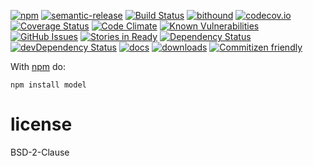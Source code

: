 [![npm](https://img.shields.io/npm/v/model.svg)](https://www.npmjs.com/package/model)
[![semantic-release](https://img.shields.io/badge/%20%20%F0%9F%93%A6%F0%9F%9A%80-semantic--release-e10079.svg)](https://github.com/arlac77/model)
[![Build Status](https://secure.travis-ci.org/arlac77/model.png)](http://travis-ci.org/arlac77/model)
[![bithound](https://www.bithound.io/github/arlac77/model/badges/score.svg)](https://www.bithound.io/github/arlac77/model)
[![codecov.io](http://codecov.io/github/arlac77/model/coverage.svg?branch=master)](http://codecov.io/github/arlac77/model?branch=master)
[![Coverage Status](https://coveralls.io/repos/arlac77/model/badge.svg)](https://coveralls.io/r/arlac77/model)
[![Code Climate](https://codeclimate.com/github/arlac77/model/badges/gpa.svg)](https://codeclimate.com/github/arlac77/model)
[![Known Vulnerabilities](https://snyk.io/test/github/arlac77/model/badge.svg)](https://snyk.io/test/github/arlac77/model)
[![GitHub Issues](https://img.shields.io/github/issues/arlac77/model.svg?style=flat-square)](https://github.com/arlac77/model/issues)
[![Stories in Ready](https://badge.waffle.io/arlac77/model.svg?label=ready&title=Ready)](http://waffle.io/arlac77/model)
[![Dependency Status](https://david-dm.org/arlac77/model.svg)](https://david-dm.org/arlac77/model)
[![devDependency Status](https://david-dm.org/arlac77/model/dev-status.svg)](https://david-dm.org/arlac77/model#info=devDependencies)
[![docs](http://inch-ci.org/github/arlac77/model.svg?branch=master)](http://inch-ci.org/github/arlac77/model)
[![downloads](http://img.shields.io/npm/dm/model.svg?style=flat-square)](https://npmjs.org/package/model)
[![Commitizen friendly](https://img.shields.io/badge/commitizen-friendly-brightgreen.svg)](http://commitizen.github.io/cz-cli/)

With [npm](http://npmjs.org) do:

```shell
npm install model
```

license
=======

BSD-2-Clause

